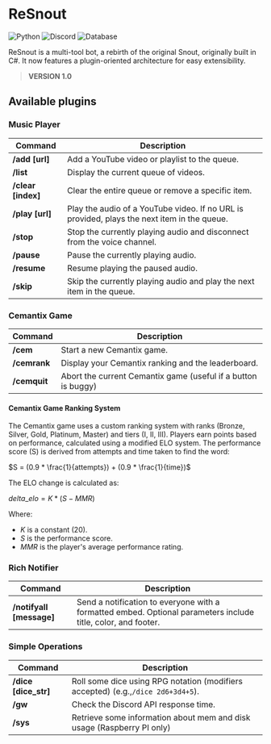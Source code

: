 # ReSnout

![Python](https://img.shields.io/badge/Python-FFD43B?style=for-the-badge&logo=python&logoColor=blue) ![Discord](https://img.shields.io/badge/Discord-5865F2?style=for-the-badge&logo=discord&logoColor=white) ![Database](https://img.shields.io/badge/Sqlite-003B57?style=for-the-badge&logo=sqlite&logoColor=white)

ReSnout is a multi-tool bot, a rebirth of the original Snout, originally built in C#. It now features a plugin-oriented architecture for easy extensibility.

> **VERSION 1.0**

## Available plugins

### Music Player

| Command                  | Description                                                                                 |
| ------------------------ | ------------------------------------------------------------------------------------------- |
| **/add [url]**     | Add a YouTube video or playlist to the queue.                                               |
| **/list**          | Display the current queue of videos.                                                        |
| **/clear [index]** | Clear the entire queue or remove a specific item.                                           |
| **/play [url]**    | Play the audio of a YouTube video. If no URL is provided, plays the next item in the queue. |
| **/stop**          | Stop the currently playing audio and disconnect from the voice channel.                     |
| **/pause**         | Pause the currently playing audio.                                                          |
| **/resume**        | Resume playing the paused audio.                                                            |
| **/skip**          | Skip the currently playing audio and play the next item in the queue.                       |

### Cemantix Game

| Command            | Description                                                   |
| ------------------ | ------------------------------------------------------------- |
| **/cem**     | Start a new Cemantix game.                                    |
| **/cemrank** | Display your Cemantix ranking and the leaderboard.            |
| **/cemquit**      | Abort the current Cemantix game (useful if a button is buggy) |

#### Cemantix Game Ranking System

The Cemantix game uses a custom ranking system with ranks (Bronze, Silver, Gold, Platinum, Master) and tiers (I, II, III). Players earn points based on performance, calculated using a modified ELO system. The performance score (S) is derived from attempts and time taken to find the word:

$S = (0.9 * \frac{1}{attempts}) + (0.9 * \frac{1}{time})$

The ELO change is calculated as:

$delta\_elo = K * (S - MMR)$

Where:

- $K$ is a constant (20).
- $S$ is the performance score.
- $MMR$ is the player's average performance rating.

### Rich Notifier

| Command                        | Description                                                                                                   |
| ------------------------------ | ------------------------------------------------------------------------------------------------------------- |
| **/notifyall [message]** | Send a notification to everyone with a formatted embed. Optional parameters include title, color, and footer. |

### Simple Operations

| Command                    | Description                                                                        |
| -------------------------- | ---------------------------------------------------------------------------------- |
| **/dice [dice_str]** | Roll some dice using RPG notation (modifiers accepted) (e.g.,`/dice 2d6+3d4+5`). |
| **/gw**              | Check the Discord API response time.                                               |
| **/sys**             | Retrieve some information about mem and disk usage (Raspberry PI only)             |
